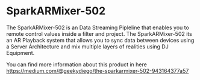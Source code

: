 # SparkARMixer-502
The SparkARMixer-502 is an Data Streaming Pipleline that enables you to remote control values inside a filter and project. The SparkARMixer-502 its an AR Playback system that allows you to sync data between devices using a Server Architecture and mix multiple layers of realities using DJ Equipment.

You can find more information about this product in here https://medium.com/@geekydiego/the-sparkarmixer-502-943164377a57
